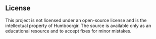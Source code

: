 ## License

This project is not licensed under an open-source license and is the intellectual property of Humboorgir. The source is available only as an educational resource and to accept fixes for minor mistakes.
